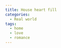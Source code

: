```yaml
---
title: House heart fill
categories:
  - Real world
tags:
  - home
  - love
  - romance
---
```

